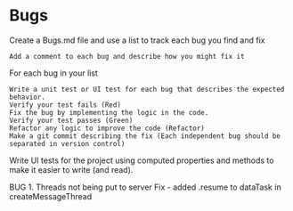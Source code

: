 #  Bugs



Create a Bugs.md file and use a list to track each bug you find and fix

    Add a comment to each bug and describe how you might fix it

For each bug in your list

    Write a unit test or UI test for each bug that describes the expected behavior.
    Verify your test fails (Red)
    Fix the bug by implementing the logic in the code.
    Verify your test passes (Green)
    Refactor any logic to improve the code (Refactor)
    Make a git commit describing the fix (Each independent bug should be separated in version control)

Write UI tests for the project using computed properties and methods to make it easier to write (and read).

BUG 1. Threads not being put to server
Fix - added .resume to dataTask in createMessageThread
